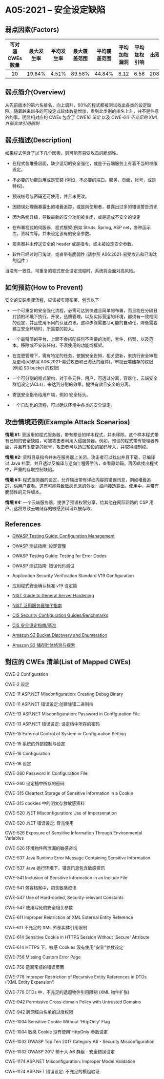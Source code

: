 # A05:2021 – 安全设定缺陷

## 弱点因素(Factors)

| 可对照 CWEs 数量 | 最大发生率 | 平均发生率 | 最大覆盖范围 | 平均覆盖范围 | 平均加权漏洞 | 平均加权引响 | 出现次数 | 所有相关 CVEs |
| :--------------: | :--------: | :--------: | :----------: | :----------: | :----------: | :----------: | :------: | :-----------: |
|        20        |   19.84%   |   4.51%    |    89.58%    |    44.84%    |     8.12     |     6.56     | 208,387  |      789      |

## 弱点简介(Overview)

从先前版本的第六名排名，向上调升，90%的程式都被测试找出各类的设定缺陷。随着越来越多的可设定式软体数量增加，看到此类别的排名上升，并不是件意外的事。明显相对应的 CWEs 包含了 _CWE16 设定_ 以及 _CWE-611 不充足的 XML 外部实体引用限制_

## 弱点描述(Description)

如果程式包含了以下几个因素，则可能有易受攻击的脆弱性。

- 在程式各堆叠层面，缺少适切的安全强化，或是于云端服务上有着不当的权限设定。

- 不必要的功能启用或是安装 (例如，不必要的端口，服务，页面，帐号，或是特权)。

- 预设帐号与密码还可使用，并且未更改。

- 因错误处理而暴露出的堆叠追踪，或是向使用者，暴露出过多的错误警告资讯

- 因为系统升级，导致最新的安全功能被关闭，或是造成不安全的设定

- 在布署程式的伺服器，程式框架(例如 Struts, Spring, ASP net，各种函示库，资料库等。并未设定该有的安全参数。

- 服务器并未传送安全的 header 或是指令，或未被设定安全参数。

- 软件已经过时已淘汰，或者带有脆弱性 (请参照 A06:2021-易受攻击和已淘汰的组件 )

当没有一致性，可重复的程式安全设定流程时，系统将会面对高风险。

## 如何预防(How to Prevent)

安全的安装步骤流程，应该被实际布署，包含以下

- 一个可重复的安全强化流程，必需可达到快速且简单的布署，而且能在分隔且封锁的环境下执行。开发，品质管理，以及实际营运的环境，都须有一致相同的设定，并且使用不同的认证资讯。这种步骤需要尽可能的自动化，降低需要建立安全环境时，所需要的投入。

- 一个最精简的平台，上面不会搭配任何不需要的功能，套件，档案，以及范本。移除或不安装任何，不须使用的功能或框架。

- 在变更管理下，需有特定的任务，依据安全告知，相关更新，来执行安全审视及更动(可参照 A06:2021-易受攻击和已淘汰的组件)。审视云端储存的权限(例如 S3 bucket 的权限)

- 一个可分割的程式架构，对于各元件，用户，可透过分离，容器化，云端安全群组设定(ACLs)，来达到分割的效果。提供有效且安全的分离。

- 寄送安全指令给用户端，例如 安全标头。

- 一个自动化的流程，可以确认环境中各类的安全设定。

## 攻击情境范例(Example Attack Scenarios)

**情境 #1:** 营运用的程式服务器，带有预设的样本程式，并未移除。这个样本程式带有已知的安全缺陷，可被攻击者利用入侵服务器。例如，预设的程式带有管理者界面，并且有未变更的帐号，攻击者可以透过预设的密码登入，并取得控制权。

**情境 #2:** 资料目录指令并未在服务器上关闭。攻击者可以找出并且下载，已编译过 Java 档案，并且透过反编译与逆向工程等手法，查看原始码。再因此找出程式中，严重的存取控制缺陷。

**情境 #3:** 程式服务器的设定，允许输出带有详细内容的错误讯息，例如堆叠追踪，供用户查看。这有可能导致敏感讯息的外泄，或间接透露出，使用中，并带有脆弱性的元件版本。

**情境 #4:** 一个云端服务器，提供了预设权限分享，给其他在网际网路的 CSP 用户。这将导致云端储存的敏感资料可以被存取。

## References

- [OWASP Testing Guide: Configuration
  Management](https://owasp.org/www-project-web-security-testing-guide/latest/4-Web_Application_Security_Testing/02-Configuration_and_Deployment_Management_Testing/README)

- [OWASP 测试指南: 设定管理](https://owasp.org/www-project-web-security-testing-guide/latest/4-Web_Application_Security_Testing/02-Configuration_and_Deployment_Management_Testing/README)

- OWASP Testing Guide: Testing for Error Codes

- OWASP 测试指南: 错误代码测试

- Application Security Verification Standard V19 Configuration

- 应用程式安全确认标准 v19 设定篇

- [NIST Guide to General Server
  Hardening](https://csrc.nist.gov/publications/detail/sp/800-123/final)

- [NIST 泛用服务器強化指南](https://csrc.nist.gov/publications/detail/sp/800-123/final)

- [CIS Security Configuration
  Guides/Benchmarks](https://www.cisecurity.org/cis-benchmarks/)

- [CIS 安全设定指南/基准](https://www.cisecurity.org/cis-benchmarks/)

- [Amazon S3 Bucket Discovery and
  Enumeration](https://blog.websecurify.com/2017/10/aws-s3-bucket-discovery.html)

- [Amazon S3 储存贮体侦测与探索](https://blog.websecurify.com/2017/10/aws-s3-bucket-discovery.html)

## 對应的 CWEs 清单(List of Mapped CWEs)

CWE-2 Configuration

CWE-2 设定

CWE-11 ASP.NET Misconfiguration: Creating Debug Binary

CWE-11 ASP.NET 错误设定:创建除错二进制档

CWE-13 ASP.NET Misconfiguration: Password in Configuration File

CWE-13 ASP.NET 错误设定: 设定档中所存的密码

CWE-15 External Control of System or Configuration Setting

CWE-15 系統的外部控制与设定

CWE-16 Configuration

CWE-16 设定

CWE-260 Password in Configuration File

CWE-260 设定档中所存的密码

CWE-315 Cleartext Storage of Sensitive Information in a Cookie

CWE-315 cookies 中的明文存放敏感资料

CWE-520 .NET Misconfiguration: Use of Impersonation

CWE-520 .NET 错误设定: 冒充使用

CWE-526 Exposure of Sensitive Information Through Environmental
Variables

CWE-526 环境物件所泄漏的敏感咨询

CWE-537 Java Runtime Error Message Containing Sensitive Information

CWE-537 Java 运行环境下，错误讯息包含敏感资讯

CWE-541 Inclusion of Sensitive Information in an Include File

CWE-541 包容档案中，包含敏感资讯

CWE-547 Use of Hard-coded, Security-relevant Constants

CWE-547 使用写死的安全相关参数

CWE-611 Improper Restriction of XML External Entity Reference

CWE-611 不充足的 XML 外部实体引用限制

CWE-614 Sensitive Cookie in HTTPS Session Without 'Secure' Attribute

CWE-614 HTTPS 下，敏感 Cookies 沒有使用"安全"参数设定

CWE-756 Missing Custom Error Page

CWE-756 遗漏常规的错误页面

CWE-776 Improper Restriction of Recursive Entity References in DTDs
('XML Entity Expansion')

CWE-776 DTDs 中，不充足的遞迴物件引用限制
(XML 物件扩张)

CWE-942 Permissive Cross-domain Policy with Untrusted Domains

CWE-942 跨网域白名单的过度权限

CWE-1004 Sensitive Cookie Without 'HttpOnly' Flag

CWE-1004 敏感 Cookie 没有使用'HttpOnly'参数设定

CWE-1032 OWASP Top Ten 2017 Category A6 - Security Misconfiguration

CWE-1032 OWASP 2017 前十大 A6 群组 - 安全错误设定

CWE-1174 ASP.NET Misconfiguration: Improper Model Validation

CWE-1174 ASP.NET 错误设定: 不充足的模组验证

